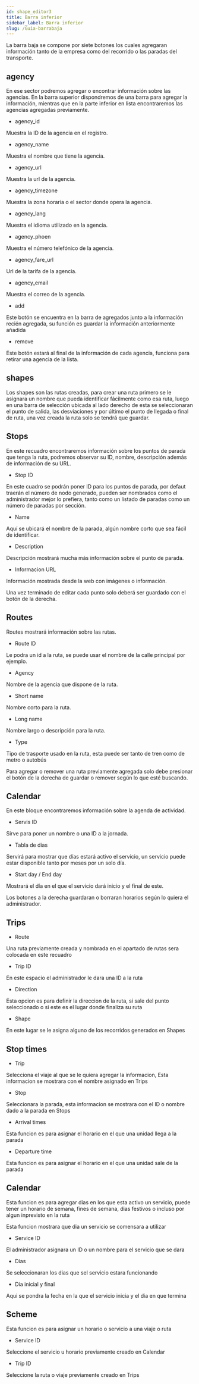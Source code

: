 ```yaml
---
id: shape_editor3
title: Barra inferior
sidebar_label: Barra inferior
slug: /Guia-barrabaja
---
```


La barra baja se compone por siete botones los cuales agregaran información tanto de la empresa como del recorrido o las paradas del transporte.

## agency

En ese sector podremos agregar o encontrar información sobre las agencias.
En la barra superior dispondremos de una barra para agregar la información, mientras que en la parte inferior en lista encontraremos las agencias agregadas previamente.

+ agency_id

Muestra la ID de la agencia en el registro.

+ agency_name

Muestra el nombre que tiene la agencia.

+ agency_url

Muestra la url de la agencia.

+ agency_timezone

Muestra la zona horaria o el sector donde opera la agencia.

+ agency_lang

Muestra el idioma utilizado en la agencia.

+ agency_phoen

Muestra el número telefónico de la agencia.

+ agency_fare_url

Url de la tarifa de la agencia.

+ agency_email

Muestra el correo de la agencia.

+ add

Este botón se encuentra en la barra de agregados junto a la información recién agregada, su función es guardar la información anteriormente añadida

+ remove

Este botón estará al final de la información de cada agencia, funciona para retirar una agencia de la lista.

## shapes

Los shapes son las rutas creadas, para crear una ruta primero se le asignara un nombre que pueda identificar fácilmente como esa ruta, luego en una barra de selección ubicada al lado derecho de esta se seleccionaran el punto de salida, las desviaciones y por último el punto de llegada o final de ruta, una vez creada la ruta solo se tendrá que guardar.

## Stops

En este recuadro encontraremos información sobre los puntos de parada que tenga la ruta, podremos observar su ID, nombre, descripción además de información de su URL.

+ Stop ID

En este cuadro se podrán poner ID para los puntos de parada, por defaut traerán el número de nodo generado, pueden ser nombrados como el administrador mejor lo prefiera, tanto como un listado de paradas como un número de paradas por sección.

+ Name

Aquí se ubicará el nombre de la parada, algún nombre corto que sea fácil de identificar.

+ Description

Descripción mostrará mucha más información sobre el punto de parada.

+ Informacion URL

Información mostrada desde la web con imágenes o información.

Una vez terminado de editar cada punto solo deberá ser guardado con el botón de la derecha.

## Routes

Routes mostrará información sobre las rutas.

+ Route ID

Le podra un id a la ruta, se puede usar el nombre de la calle principal por ejemplo.

+ Agency

Nombre de la agencia que dispone de la ruta.

+ Short name

Nombre corto para la ruta.

+ Long name

Nombre largo o descripción para la ruta.

+ Type

Tipo de trasporte usado en la ruta, esta puede ser tanto de tren como de metro o autobús

Para agregar o remover una ruta previamente agregada solo debe presionar el botón de la derecha de guardar o remover según lo que esté buscando.

## Calendar

En este bloque encontraremos información sobre la agenda de actividad.

+ Servis ID

Sirve para poner un nombre o una ID a la jornada.

+ Tabla de dias

Servirá para mostrar que días estará activo el servicio, un servicio puede estar disponible tanto por meses por un solo día.

+ Start day / End day

Mostrará el día en el que el servicio dará inicio y el final de este.

Los botones a la derecha guardaran o borraran horarios según lo quiera el administrador.

## Trips

+ Route

Una ruta previamente creada y nombrada en el apartado de rutas sera colocada en este recuadro

+ Trip ID

En este espacio el administrador le dara una ID a la ruta

+ Direction

Esta opcion es para definir la direccion de la ruta, si sale del punto seleccionado o si este es el lugar donde finaliza su ruta

+ Shape

En este lugar se le asigna alguno de los recorridos generados en Shapes

## Stop times

+ Trip

Selecciona el viaje al que se le quiera agregar la informacion, Esta informacion se mostrara con el nombre asignado en Trips

+ Stop

Seleccionara la parada, esta informacion se mostrara con el ID o nombre dado a la parada en Stops

+ Arrival times

Esta funcion es para asignar el horario  en el que una unidad llega a la parada

+ Departure time

Esta funcion es para asignar el horario  en el que una unidad sale de la parada

## Calendar

Esta funcion es para agregar dias en los que esta activo un servicio, puede tener un horario de semana, fines de semana, dias festivos o incluso por algun inprevisto en la ruta

Esta funcion mostrara que dia un servicio se comensara a utilizar

+ Service ID

El administrador asignara un ID o un nombre para el servicio que se dara

+ Días

Se seleccionaran los dias que sel servicio estara funcionando

+ Día inicial y final

Aqui se pondra la fecha en la que el servicio inicia y el dia en que termina

## Scheme

Esta funcion es para asignar un horario o servicio a una viaje o ruta

+ Service ID

Seleccione el servicio u horario previamente creado en Calendar

+ Trip ID

Seleccione la ruta o viaje previamente creado en Trips
